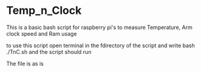 # Temp_n_Clock
This is a basic bash script for raspberry pi's to measure Temperature, Arm clock speed and Ram usage

to use this script open terminal in the fdirectory of the script and write   bash ./TnC.sh   and the script should run

The file is as is
